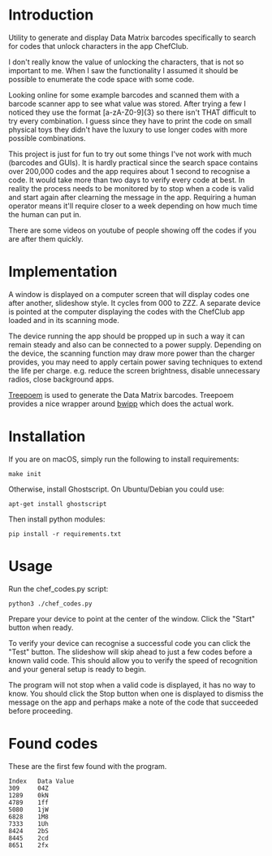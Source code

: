 # Introduction

Utility to generate and display Data Matrix barcodes specifically to search for
codes that unlock characters in the app ChefClub.

I don't really know the value of unlocking the characters, that is not so
important to me. When I saw the functionality I assumed it should be possible
to enumerate the code space with some code.

Looking online for some example barcodes and scanned them with a barcode
scanner app to see what value was stored. After trying a few I noticed they use
the format [a-zA-Z0-9]{3} so there isn't THAT difficult to try every
combination. I guess since they have to print the code on small physical toys
they didn't have the luxury to use longer codes with more possible
combinations.

This project is just for fun to try out some things I've not work with much
(barcodes and GUIs). It is hardly practical since the search space contains
over 200,000 codes and the app requires about 1 second to recognise a code. It
would take more than two days to verify every code at best. In reality the
process needs to be monitored by to stop when a code is valid and start again
after clearning the message in the app. Requiring a human operator means it'll
require closer to a week depending on how much time the human can put in.

There are some videos on youtube of people showing off the codes if you are
after them quickly.

# Implementation

A window is displayed on a computer screen that will display codes one after
another, slideshow style. It cycles from 000 to ZZZ. A separate device is
pointed at the computer displaying the codes with the ChefClub app loaded and
in its scanning mode.

The device running the app should be propped up in such a way it can remain
steady and also can be connected to a power supply. Depending on the device,
the scanning function may draw more power than the charger provides, you may
need to apply certain power saving techniques to extend the life per charge.
e.g. reduce the screen brightness, disable unnecessary radios, close background
apps.

[Treepoem](https://pypi.python.org/pypi/treepoem) is used to generate the Data
Matrix barcodes. Treepoem provides a nice wrapper around
[bwipp](https://github.com/bwipp/postscriptbarcode) which does the actual work.

# Installation

If you are on macOS, simply run the following to install requirements:

```
make init
```

Otherwise, install Ghostscript. On Ubuntu/Debian you could use:

```
apt-get install ghostscript
```

Then install python modules:

```
pip install -r requirements.txt
```

# Usage

Run the chef_codes.py script:

```
python3 ./chef_codes.py
```

Prepare your device to point at the center of the window. Click the "Start"
button when ready.

To verify your device can recognise a successful code you can click the "Test"
button. The slideshow will skip ahead to just a few codes before a known valid
code. This should allow you to verify the speed of recognition and your general
setup is ready to begin.

The program will not stop when a valid code is displayed, it has no way to
know. You should click the Stop button when one is displayed to dismiss the
message on the app and perhaps make a note of the code that succeeded before
proceeding.

# Found codes

These are the first few found with the program.

```
Index   Data Value
309     04Z
1289    0kN
4789    1ff
5080    1jW
6828    1M8
7333    1Uh
8424    2bS
8445    2cd
8651    2fx
```
